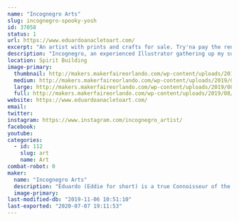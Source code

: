 ```yaml
---
name: "Incognegro Arts"
slug: incognegro-spooky-yosh
id: 37058
status: 1
url: https://www.eduardoanacletoart.com/
excerpt: "An artist with prints and crafts for sale. Try'na pay the rent"
description: "Incognegro, an experienced Illustrator gathering up my supply of custom made products to sell to the general public. It's Capitalism yo'"
location: Spirit Building
image-primary:
  thumbnail: http://makers.makerfaireorlando.com/wp-content/uploads/2019/08/IMG_1492-150x150.jpg
  medium: http://makers.makerfaireorlando.com/wp-content/uploads/2019/08/IMG_1492-225x300.jpg
  large: http://makers.makerfaireorlando.com/wp-content/uploads/2019/08/IMG_1492-768x1024.jpg
  full: http://makers.makerfaireorlando.com/wp-content/uploads/2019/08/IMG_1492.jpg
website: https://www.eduardoanacletoart.com/
email: 
twitter: 
instagram: https://www.instagram.com/incognegro_artist/
facebook: 
youtube: 
categories:
  - id: 112
    slug: art
    name: Art
combat-robot: 0
maker:
  name: "Incognegro Arts"
  description: "Eduardo (Eddie for short) is a true Connoisseur of the arts. Drawing since he was a child, his eye for details has been matched only by his desire to create. As the mediums through which art has evolved so too have his skill sets. From Illustration to 3D rendering and animation, and even visual effects; his experience branches out over many realms of visual and digital arts.  He is also way too humble to feel comfortable talking about himself in the third person. "
  image-primary: 
last-modified-db: "2019-11-06 10:51:10"
last-exported: "2020-07-07 19:11:53"
---
```

